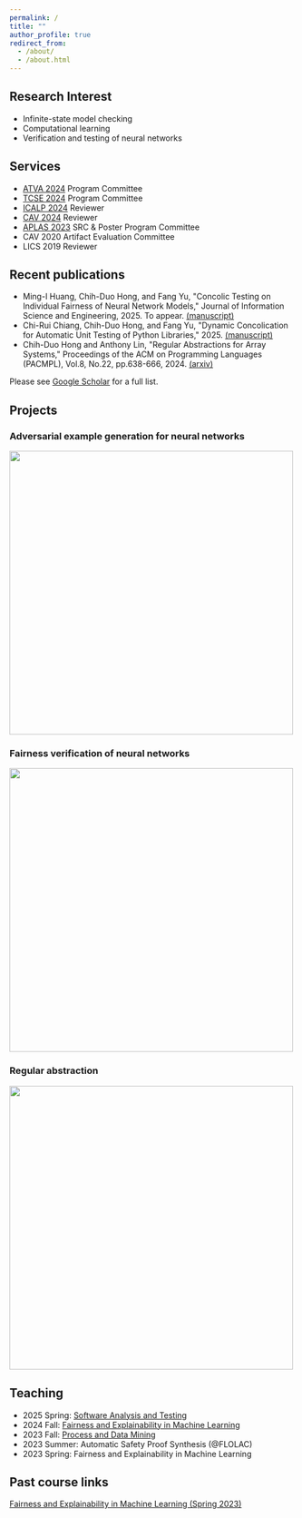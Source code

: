 ```yaml
---
permalink: /
title: ""
author_profile: true
redirect_from: 
  - /about/
  - /about.html
---
```


Research Interest
-----
- Infinite-state model checking
- Computational learning
- Verification and testing of neural networks

Services
-----
- [ATVA 2024](https://atva-conference.org/2024/organization/) Program Committee
- [TCSE 2024](https://tcse2024.seat.org.tw/) Program Committee
- [ICALP 2024](https://compose.ioc.ee/icalp2024/#icalp) Reviewer
- [CAV 2024](https://i-cav.org/2024/) Reviewer
- [APLAS 2023](https://conf.researchr.org/home/aplas-2023) SRC & Poster Program Committee
- CAV 2020 Artifact Evaluation Committee
- LICS 2019 Reviewer

Recent publications
-----

- Ming-I Huang, Chih-Duo Hong, and Fang Yu, "Concolic Testing on Individual Fairness of Neural Network Models," Journal of Information Science and Engineering, 2025. To appear. [(manuscript)](https://chihduo.github.io/files/Concolic_Testing_of_DNN_Fairness.pdf)
- Chi-Rui Chiang, Chih-Duo Hong, and Fang Yu, "Dynamic Concolication for Automatic Unit Testing of Python Libraries," 2025. [(manuscript)](https://chihduo.github.io/files/Concolic_Testing_with_Profiler.pdf)
- Chih-Duo Hong and Anthony Lin, "Regular Abstractions for Array Systems," Proceedings of the ACM on Programming Languages (PACMPL), Vol.8, No.22, pp.638-666, 2024. [(arxiv)](https://arxiv.org/abs/2401.02618)

Please see [Google Scholar](https://scholar.google.com.tw/citations?user=Mnc26mEAAAAJ) for a full list.

Projects
----

### Adversarial example generation for neural networks
<img src="https://chihduo.github.io/files/pyct_adv_bg.png" width="500px" />

### Fairness verification of neural networks
<img src="https://chihduo.github.io/files/pyfair.png" width="500px" />

### Regular abstraction
<img src="https://chihduo.github.io/files/reg_abs.png" width="500px" />


Teaching
-----
- 2025 Spring: [Software Analysis and Testing](https://newdoc.nccu.edu.tw/teaschm/1132/schmPrv.jsp-yy=113&smt=2&num=791029&gop=00&s=1.html)
- 2024 Fall: [Fairness and Explainability in Machine Learning](https://newdoc.nccu.edu.tw/teaschm/1131/schmPrv.jsp-yy=113&smt=1&num=356814&gop=00&s=1.html)
- 2023 Fall: [Process and Data Mining](https://newdoc.nccu.edu.tw/teaschm/1121/schmPrv.jsp-yy=112&smt=1&num=356359&gop=00&s=1.html)
- 2023 Summer: Automatic Safety Proof Synthesis (@FLOLAC)
- 2023 Spring: Fairness and Explainability in Machine Learning

Past course links
-----
[Fairness and Explainability in Machine Learning (Spring 2023)](https://sites.google.com/view/aisd2023)
